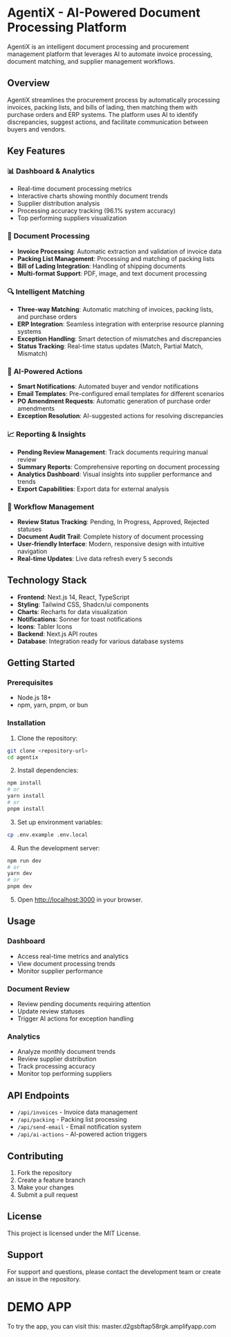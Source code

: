 # AgentiX - AI-Powered Document Processing Platform

AgentiX is an intelligent document processing and procurement management platform that leverages AI to automate invoice processing, document matching, and supplier management workflows.

## Overview

AgentiX streamlines the procurement process by automatically processing invoices, packing lists, and bills of lading, then matching them with purchase orders and ERP systems. The platform uses AI to identify discrepancies, suggest actions, and facilitate communication between buyers and vendors.

## Key Features

### 📊 **Dashboard & Analytics**
- Real-time document processing metrics
- Interactive charts showing monthly document trends
- Supplier distribution analysis
- Processing accuracy tracking (96.1% system accuracy)
- Top performing suppliers visualization

### 📄 **Document Processing**
- **Invoice Processing**: Automatic extraction and validation of invoice data
- **Packing List Management**: Processing and matching of packing lists
- **Bill of Lading Integration**: Handling of shipping documents
- **Multi-format Support**: PDF, image, and text document processing

### 🔍 **Intelligent Matching**
- **Three-way Matching**: Automatic matching of invoices, packing lists, and purchase orders
- **ERP Integration**: Seamless integration with enterprise resource planning systems
- **Exception Handling**: Smart detection of mismatches and discrepancies
- **Status Tracking**: Real-time status updates (Match, Partial Match, Mismatch)

### 🤖 **AI-Powered Actions**
- **Smart Notifications**: Automated buyer and vendor notifications
- **Email Templates**: Pre-configured email templates for different scenarios
- **PO Amendment Requests**: Automatic generation of purchase order amendments
- **Exception Resolution**: AI-suggested actions for resolving discrepancies

### 📈 **Reporting & Insights**
- **Pending Review Management**: Track documents requiring manual review
- **Summary Reports**: Comprehensive reporting on document processing
- **Analytics Dashboard**: Visual insights into supplier performance and trends
- **Export Capabilities**: Export data for external analysis

### 🔧 **Workflow Management**
- **Review Status Tracking**: Pending, In Progress, Approved, Rejected statuses
- **Document Audit Trail**: Complete history of document processing
- **User-friendly Interface**: Modern, responsive design with intuitive navigation
- **Real-time Updates**: Live data refresh every 5 seconds

## Technology Stack

- **Frontend**: Next.js 14, React, TypeScript
- **Styling**: Tailwind CSS, Shadcn/ui components
- **Charts**: Recharts for data visualization
- **Notifications**: Sonner for toast notifications
- **Icons**: Tabler Icons
- **Backend**: Next.js API routes
- **Database**: Integration ready for various database systems

## Getting Started

### Prerequisites
- Node.js 18+ 
- npm, yarn, pnpm, or bun

### Installation

1. Clone the repository:
```bash
git clone <repository-url>
cd agentix
```

2. Install dependencies:
```bash
npm install
# or
yarn install
# or
pnpm install
```

3. Set up environment variables:
```bash
cp .env.example .env.local
```

4. Run the development server:
```bash
npm run dev
# or
yarn dev
# or
pnpm dev
```

5. Open [http://localhost:3000](http://localhost:3000) in your browser.

## Usage

### Dashboard
- Access real-time metrics and analytics
- View document processing trends
- Monitor supplier performance

### Document Review
- Review pending documents requiring attention
- Update review statuses
- Trigger AI actions for exception handling

### Analytics
- Analyze monthly document trends
- Review supplier distribution
- Track processing accuracy
- Monitor top performing suppliers

## API Endpoints

- `/api/invoices` - Invoice data management
- `/api/packing` - Packing list processing
- `/api/send-email` - Email notification system
- `/api/ai-actions` - AI-powered action triggers

## Contributing

1. Fork the repository
2. Create a feature branch
3. Make your changes
4. Submit a pull request

## License

This project is licensed under the MIT License.

## Support

For support and questions, please contact the development team or create an issue in the repository.

# DEMO APP

To try the app, you can visit this:
master.d2gsbftap58rgk.amplifyapp.com